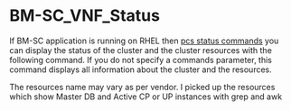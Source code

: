 # BM-SC_VNF_Status

If BM-SC application is running on RHEL then [pcs status commands](https://access.redhat.com/documentation/en-us/red_hat_enterprise_linux/7/html/high_availability_add-on_reference/s1-pcsstatus-haar) you can display the status of the cluster and the cluster resources with the following command. If you do not specify a commands parameter, this command displays all information about the cluster and the resources.

The resources name may vary as per vendor. I picked up the resources which show Master DB and Active CP or UP instances with grep and awk
